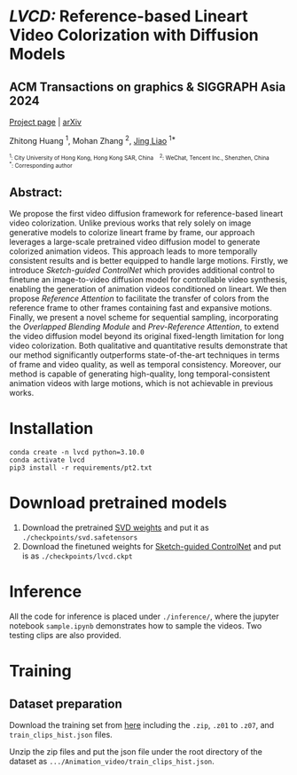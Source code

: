 # *LVCD:* Reference-based Lineart Video Colorization with Diffusion Models

## ACM Transactions on graphics & SIGGRAPH Asia 2024

[Project page](https://luckyhzt.github.io/lvcd) | [arXiv](https://arxiv.org/abs/2409.12960)

Zhitong Huang $^1$, Mohan Zhang $^2$, [Jing Liao](https://scholars.cityu.edu.hk/en/persons/jing-liao(45757c38-f737-420d-8a7f-73b58d30c1fd).html) $^{1*}$

<font size="1"> $^1$: City University of Hong Kong, Hong Kong SAR, China &nbsp;&nbsp; $^2$: WeChat, Tencent Inc., Shenzhen, China </font> \
<font size="1"> $^*$: Corresponding author </font>

## Abstract:
We propose the first video diffusion framework for reference-based lineart video colorization. Unlike previous works that rely solely on image generative models to colorize lineart frame by frame, our approach leverages a large-scale pretrained video diffusion model to generate colorized animation videos. This approach leads to more temporally consistent results and is better equipped to handle large motions. Firstly, we introduce <em>Sketch-guided ControlNet</em> which provides additional control to finetune an image-to-video diffusion model for controllable video synthesis, enabling the generation of animation videos conditioned on lineart. We then propose <em>Reference Attention</em> to facilitate the transfer of colors from the reference frame to other frames containing fast and expansive motions. Finally, we present a novel scheme for sequential sampling, incorporating the <em>Overlapped Blending Module</em> and <em>Prev-Reference Attention</em>, to extend the video diffusion model beyond its original fixed-length limitation for long video colorization. Both qualitative and quantitative results demonstrate that our method significantly outperforms state-of-the-art techniques in terms of frame and video quality, as well as temporal consistency. Moreover, our method is capable of generating high-quality, long temporal-consistent animation videos with large motions, which is not achievable in previous works.





# Installation

```shell
conda create -n lvcd python=3.10.0
conda activate lvcd
pip3 install -r requirements/pt2.txt
```

# Download pretrained models
1. Download the pretrained [SVD weights](https://huggingface.co/stabilityai/stable-video-diffusion-img2vid/resolve/main/svd.safetensors) and put it as `./checkpoints/svd.safetensors`
2. Download the finetuned weights for [Sketch-guided ControlNet](https://huggingface.co/luckyhzt/lvcd_pretrained_models/resolve/main/lvcd.ckpt) and put is as `./checkpoints/lvcd.ckpt`

# Inference
All the code for inference is placed under `./inference/`, where the jupyter notebook `sample.ipynb` demonstrates how to sample the videos. Two testing clips are also provided.

# Training
## Dataset preparation
Download the training set from [here](https://huggingface.co/datasets/luckyhzt/Animation_video) including the `.zip`, `.z01` to `.z07`, and `train_clips_hist.json` files.

Unzip the zip files and put the json file under the root directory of the dataset as `.../Animation_video/train_clips_hist.json`.

